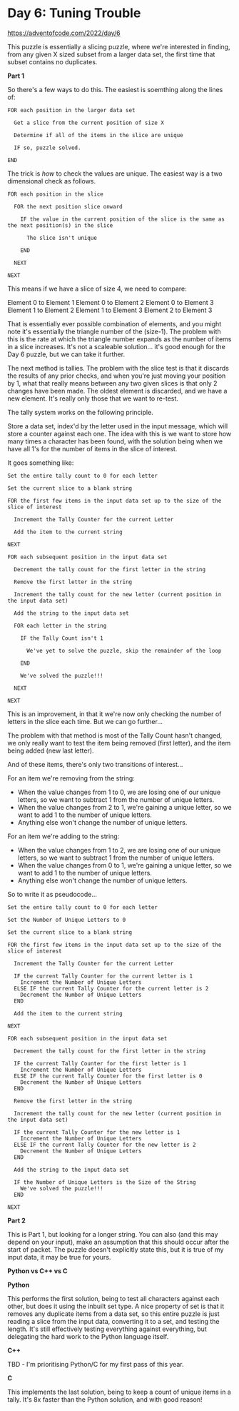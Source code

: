 # Day 6: Tuning Trouble

https://adventofcode.com/2022/day/6

This puzzle is essentially a slicing puzzle, where we're interested in finding, from any given X sized subset from a larger data set, the first time that subset contains no duplicates.


**Part 1**

So there's a few ways to do this.  The easiest is soemthing along the lines of:

    FOR each position in the larger data set

      Get a slice from the current position of size X

      Determine if all of the items in the slice are unique

      IF so, puzzle solved.

    END

The trick is *how* to check the values are unique.  The easiest way is a two dimensional check as follows.

    FOR each position in the slice

      FOR the next position slice onward

        IF the value in the current position of the slice is the same as the next position(s) in the slice

          The slice isn't unique

        END
      
      NEXT
    
    NEXT

This means if we have a slice of size 4, we need to compare:

  Element 0 to Element 1
  Element 0 to Element 2
  Element 0 to Element 3
  Element 1 to Element 2
  Element 1 to Element 3
  Element 2 to Element 3

That is essentially ever possible combination of elements, and you might note it's essentially the triangle number of the (size-1).  The problem with this is the rate at which the triangle number expands as the number of items in a slice increases.  It's not a scaleable solution... it's good enough for the Day 6 puzzle, but we can take it further.

The next method is tallies.  The problem with the slice test is that it discards the results of any prior checks, and when you're just moving your position by 1, what that really means between any two given slices is that only 2 changes have been made.  The oldest element is discarded, and we have a new element.  It's really only those that we want to re-test.

The tally system works on the following principle.

Store a data set, index'd by the letter used in the input message, which will store a counter against each one.  The idea with this is we want to store how many times a character has been found, with the solution being when we have all 1's for the number of items in the slice of interest.

It goes something like:

    Set the entire tally count to 0 for each letter

    Set the current slice to a blank string

    FOR the first few items in the input data set up to the size of the slice of interest

      Increment the Tally Counter for the current Letter

      Add the item to the current string

    NEXT

    FOR each subsequent position in the input data set

      Decrement the tally count for the first letter in the string

      Remove the first letter in the string

      Increment the tally count for the new letter (current position in the input data set)

      Add the string to the input data set

      FOR each letter in the string

        IF the Tally Count isn't 1

          We've yet to solve the puzzle, skip the remainder of the loop

        END

        We've solved the puzzle!!!

      NEXT

    NEXT

This is an improvement, in that it we're now only checking the number of letters in the slice each time.  But we can go further...

The problem with that method is most of the Tally Count hasn't changed, we only really want to test the item being removed (first letter), and the item being added (new last letter).

And of these items, there's only two transitions of interest...

For an item we're removing from the string:

- When the value changes from 1 to 0, we are losing one of our unique letters, so we want to subtract 1 from the number of unique letters.
- When the value changes from 2 to 1, we're gaining a unique letter, so we want to add 1 to the number of unique letters.
- Anything else won't change the number of unique letters.

For an item we're adding to the string:

- When the value changes from 1 to 2, we are losing one of our unique letters, so we want to subtract 1 from the number of unique letters.
- When the value changes from 0 to 1, we're gaining a unique letter, so we want to add 1 to the number of unique letters.
- Anything else won't change the number of unique letters.


So to write it as pseudocode...

    Set the entire tally count to 0 for each letter

    Set the Number of Unique Letters to 0

    Set the current slice to a blank string

    FOR the first few items in the input data set up to the size of the slice of interest

      Increment the Tally Counter for the current Letter

      IF the current Tally Counter for the current letter is 1
        Increment the Number of Unique Letters
      ELSE IF the current Tally Counter for the current letter is 2
        Decrement the Number of Unique Letters
      END

      Add the item to the current string

    NEXT

    FOR each subsequent position in the input data set

      Decrement the tally count for the first letter in the string

      IF the current Tally Counter for the first letter is 1
        Increment the Number of Unique Letters
      ELSE IF the current Tally Counter for the first letter is 0
        Decrement the Number of Unique Letters
      END

      Remove the first letter in the string

      Increment the tally count for the new letter (current position in the input data set)

      IF the current Tally Counter for the new letter is 1
        Increment the Number of Unique Letters
      ELSE IF the current Tally Counter for the new letter is 2
        Decrement the Number of Unique Letters
      END

      Add the string to the input data set

      IF the Number of Unique Letters is the Size of the String
        We've solved the puzzle!!!
      END

    NEXT


**Part 2**

This is Part 1, but looking for a longer string.  You can also (and this may depend on your input), make an assumption that this should occur after the start of packet.  The puzzle doesn't explicitly state this, but it is true of my input data, it may be true for yours.


**Python vs C++ vs C**

**Python**

This performs the first solution, being to test all characters against each other, but does it using the inbuilt set type.  A nice property of set is that it removes any duplicate items from a data set, so this entire puzzle is just reading a slice from the input data, converting it to a set, and testing the length.  It's still effectively testing everything against everything, but delegating the hard work to the Python language itself.

**C++**

TBD - I'm prioritising Python/C for my first pass of this year.

**C**

This implements the last solution, being to keep a count of unique items in a tally.  It's 8x faster than the Python solution, and with good reason!